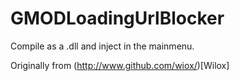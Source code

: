 # GMODLoadingUrlBlocker

Compile as a .dll and inject in the mainmenu.

Originally from (http://www.github.com/wiox/)[Wilox]
